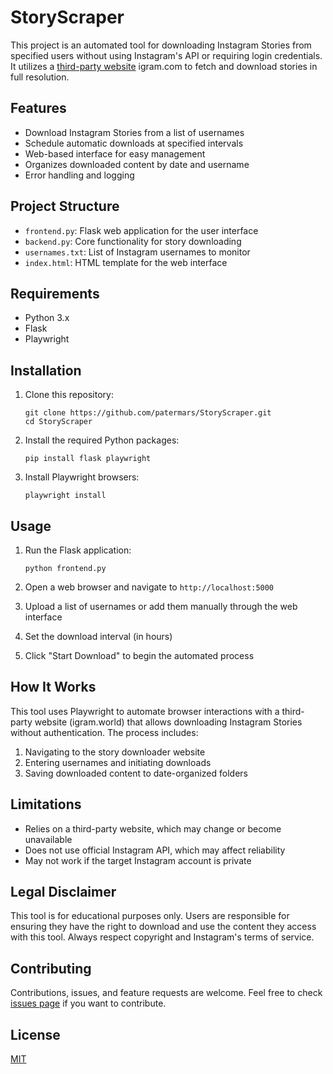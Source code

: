 # StoryScraper

This project is an automated tool for downloading Instagram Stories from specified users without using Instagram's API or requiring login credentials. It utilizes a [third-party website](https://igram.world/story-saver) igram.com to fetch and download stories in full resolution.

## Features

- Download Instagram Stories from a list of usernames
- Schedule automatic downloads at specified intervals
- Web-based interface for easy management
- Organizes downloaded content by date and username
- Error handling and logging

## Project Structure

- `frontend.py`: Flask web application for the user interface
- `backend.py`: Core functionality for story downloading
- `usernames.txt`: List of Instagram usernames to monitor
- `index.html`: HTML template for the web interface

## Requirements

- Python 3.x
- Flask
- Playwright

## Installation

1. Clone this repository:
   ```
   git clone https://github.com/patermars/StoryScraper.git
   cd StoryScraper
   ```

2. Install the required Python packages:
   ```
   pip install flask playwright
   ```

3. Install Playwright browsers:
   ```
   playwright install
   ```

## Usage

1. Run the Flask application:
   ```
   python frontend.py
   ```

2. Open a web browser and navigate to `http://localhost:5000`

3. Upload a list of usernames or add them manually through the web interface

4. Set the download interval (in hours)

5. Click "Start Download" to begin the automated process

## How It Works

This tool uses Playwright to automate browser interactions with a third-party website (igram.world) that allows downloading Instagram Stories without authentication. The process includes:

1. Navigating to the story downloader website
2. Entering usernames and initiating downloads
3. Saving downloaded content to date-organized folders

## Limitations

- Relies on a third-party website, which may change or become unavailable
- Does not use official Instagram API, which may affect reliability
- May not work if the target Instagram account is private

## Legal Disclaimer

This tool is for educational purposes only. Users are responsible for ensuring they have the right to download and use the content they access with this tool. Always respect copyright and Instagram's terms of service.

## Contributing

Contributions, issues, and feature requests are welcome. Feel free to check [issues page](https://github.com/patermars/StoryScraper/issues) if you want to contribute.

## License

[MIT](https://choosealicense.com/licenses/mit/)
